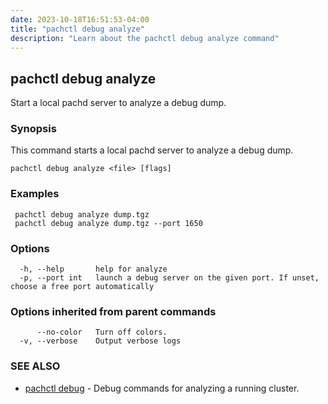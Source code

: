 ```yaml
---
date: 2023-10-18T16:51:53-04:00
title: "pachctl debug analyze"
description: "Learn about the pachctl debug analyze command"
---
```


## pachctl debug analyze

Start a local pachd server to analyze a debug dump.

### Synopsis

This command starts a local pachd server to analyze a debug dump.

```
pachctl debug analyze <file> [flags]
```

### Examples

```
 pachctl debug analyze dump.tgz 
 pachctl debug analyze dump.tgz --port 1650 

```

### Options

```
  -h, --help       help for analyze
  -p, --port int   launch a debug server on the given port. If unset, choose a free port automatically
```

### Options inherited from parent commands

```
      --no-color   Turn off colors.
  -v, --verbose    Output verbose logs
```

### SEE ALSO

* [pachctl debug](../pachctl_debug)	 - Debug commands for analyzing a running cluster.

